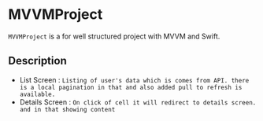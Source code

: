 # MVVMProject

`MVVMProject` is a for well structured project with MVVM and Swift.

## Description
- List Screen : 
```Listing of user's data which is comes from API. there is a local pagination in that and also added pull to refresh is available.```
- Details Screen : 
```On click of cell it will redirect to details screen. and in that showing content```
  
